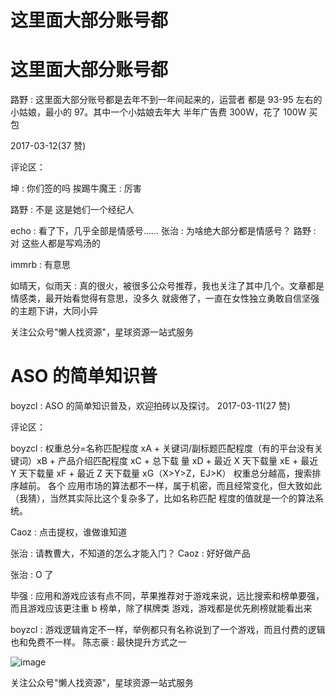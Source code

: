 # 这里面大部分账号都

# 这里面大部分账号都

路野 : 这里面大部分账号都是去年不到一年间起来的，运营者 都是 93-95 左右的小姑娘，最小的 97。其中一个小姑娘去年大 半年广告费 300W，花了 100W 买包

2017-03-12(37 赞)

评论区：

坤 : 你们签的吗 挨踢牛魔王 : 厉害

路野 : 不是 这是她们一个经纪人

echo : 看了下，几乎全部是情感号…… 张治 : 为啥绝大部分都是情感号？ 路野 : 对 这些人都是写鸡汤的

immrb : 有意思

如晴天，似雨天 : 真的很火，被很多公众号推荐，我也关注了其中几个。文章都是情感类，最开始看觉得有意思，没多久 就疲倦了，一直在女性独立勇敢自信坚强的主题下讲，大同小异

关注公众号"懒人找资源"，星球资源一站式服务

# ASO 的简单知识普

boyzcl : ASO 的简单知识普及，欢迎拍砖以及探讨。 2017-03-11(27 赞)

评论区：

boyzcl : 权重总分=名称匹配程度 xA + 关键词/副标题匹配程度（有的平台没有关键词）xB + 产品介绍匹配程度 xC + 总下载 量 xD + 最近 X 天下载量 xE + 最近 Y 天下载量 xF + 最近 Z 天下载量 xG（X>Y>Z，EJ>K） 权重总分越高，搜索排序越前。 各个 应用市场的算法都不一样，属于机密，而且经常变化，但大致如此（我猜），当然其实际比这个复杂多了，比如名称匹配 程度的值就是一个的算法系统。

Caoz : 点击提权，谁做谁知道

张治 : 请教曹大，不知道的怎么才能入门？ Caoz : 好好做产品

张治 : O 了

毕强 : 应用和游戏应该有点不同，苹果推荐对于游戏来说，远比搜索和榜单要强，而且游戏应该更注重 b 榜单，除了棋牌类 游戏，游戏都是优先刷榜就能看出来

boyzcl : 游戏逻辑肯定不一样，举例都只有名称说到了一个游戏，而且付费的逻辑也和免费不一样。 陈志豪 : 最快提升方式之一

![image](img/Image_581.png)

关注公众号"懒人找资源"，星球资源一站式服务